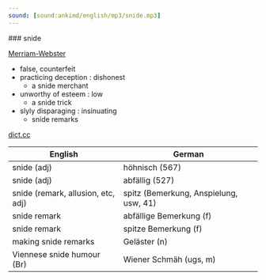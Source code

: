 ```yaml
---
sound: [sound:ankimd/english/mp3/snide.mp3]
---
```


\### snide

[Merriam-Webster](https://www.merriam-webster.com/dictionary/snide)

- false, counterfeit
- practicing deception : dishonest
    - a snide merchant
- unworthy of esteem : low
    - a snide trick
- slyly disparaging : insinuating
    - snide remarks

[dict.cc](https://www.dict.cc/snide)

| English        | German       |
| -------------- | ------------ |
| snide (adj) | höhnisch (567) |
| snide (adj) | abfällig (527) |
| snide (remark, allusion, etc, adj) | spitz (Bemerkung, Anspielung, usw, 41) |
| snide remark | abfällige Bemerkung (f) |
| snide remark | spitze Bemerkung (f) |
| making snide remarks | Geläster (n) |
| Viennese snide humour (Br) | Wiener Schmäh (ugs, m) |
